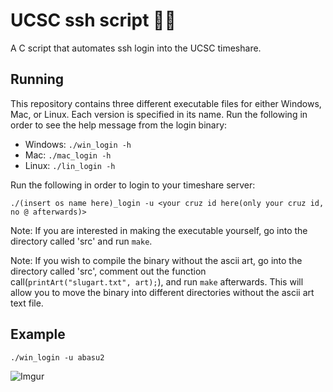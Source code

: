 # UCSC ssh script 🐌🍌
  A C script that automates ssh login into the UCSC timeshare.

## Running
  This repository contains three different executable files for either Windows, Mac, or Linux. Each version is specified in its name.
  Run the following in order to see the help message from the login binary:

  - Windows: `./win_login -h`
  - Mac: `./mac_login -h`
  - Linux: `./lin_login -h`

  Run the following in order to login to your timeshare server:
  ```
  ./(insert os name here)_login -u <your cruz id here(only your cruz id, no @ afterwards)>
  ```
  
  Note: If you are interested in making the executable yourself, go into the directory called 'src' and run `make`.
  
  Note: If you wish to compile the binary without the ascii art, go into the directory called 'src', comment out the function call(`printArt("slugart.txt", art);`), and   run `make` afterwards. This will allow you to move the binary into different directories without the ascii art text file.  
  
## Example
  ```
  ./win_login -u abasu2
  ```
![Imgur](https://i.imgur.com/0x3cmC9.gif)
